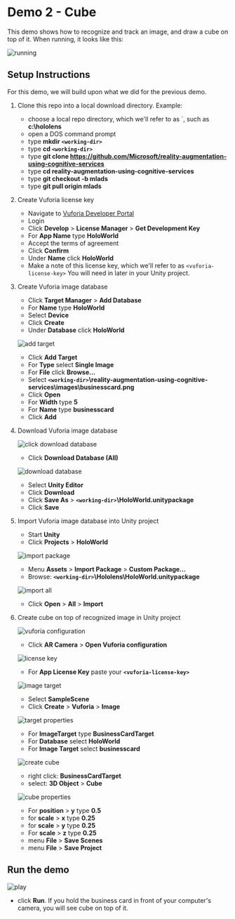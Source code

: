 # Demo 2 - Cube

This demo shows how to recognize and track an image, and draw a cube on top of it. When running, it looks like this:

![running](setup/demo2-running.png)

## Setup Instructions

For this demo, we will build upon what we did for the previous demo.

1. Clone this repo into a local download directory. Example:
   - choose a local repo directory, which we'll refer to as `<working-dir>, such as **c:\hololens**
   - open a DOS command prompt
   - type **mkdir `<working-dir>`**
   - type **cd `<working-dir>`**
   - type **git clone https://github.com/Microsoft/reality-augmentation-using-cognitive-services**
   - type **cd reality-augmentation-using-cognitive-services**
   - type **git checkout -b mlads**
   - type **git pull origin mlads**
1. Create Vuforia license key
   - Navigate to [Vuforia Developer Portal](https://developer.vuforia.com)
   - Login
   - Click **Develop** > **License Manager** > **Get Development Key**
   - For **App Name** type **HoloWorld**
   - Accept the terms of agreement
   - Click **Confirm**
   - Under **Name** click **HoloWorld**
   - Make a note of this license key, which we'll refer to as `<vuforia-license-key>` You will need in later in your Unity project.
1. Create Vuforia image database
   - Click **Target Manager** > **Add Database**
   - For **Name** type **HoloWorld**
   - Select **Device**
   - Click **Create**
   - Under **Database** click **HoloWorld**

   ![add target](setup/add-target-labelled-resized-66.png)

   - Click **Add Target**
   - For **Type** select **Single Image**
   - For **File** click **Browse...**
   - Select **`<working-dir>`\reality-augmentation-using-cognitive-services\images\businesscard.png**
   - Click **Open**
   - For **Width** type **5**
   - For **Name** type **businesscard**
   - Click **Add**
1. Download Vuforia image database

   ![click download database](setup/click-download-database-labelled-resized-66.png)

   - Click **Download Database (All)**

   ![download database](setup/download-database-labelled-resized-66.png)

   - Select **Unity Editor**
   - Click **Download**
   - Click **Save As** > **`<working-dir>`\HoloWorld.unitypackage**
   - Click **Save**
1. Import Vuforia image database into Unity project
   - Start **Unity**
   - Click **Projects** > **HoloWorld**

   ![import package](setup/import-package-labelled-resized-66.png)

   - Menu **Assets** > **Import Package** > **Custom Package...**
   - Browse: **`<working-dir>`\Hololens\HoloWorld.unitypackage**

   ![import all](setup/import-all-labelled-resized-66.png)

   - Click **Open** > **All** > **Import**

1. Create cube on top of recognized image in Unity project

   ![vuforia configuration](setup/vuforia-configuration-labelled-resized-66.png)

   - Click **AR Camera** > **Open Vuforia configuration**

   ![license key](setup/license-key-labelled-resized-66.png)

   - For **App License Key** paste your **`<vuforia-license-key>`**

   ![image target](setup/image-target-labelled-resized-66.png)

   - Select **SampleScene**
   - Click **Create** > **Vuforia** > **Image**

   ![target properties](setup/target-properties-labelled-resized-66.png)

   - For **ImageTarget** type **BusinessCardTarget**
   - For **Database** select **HoloWorld**
   - For **Image Target** select **businesscard**

   ![create cube](setup/create-cube-labelled-resized-66.png)

   - right click: **BusinessCardTarget**
   - select: **3D Object** > **Cube**

   ![cube properties](setup/cube-properties-labelled-resized-66.png)

   - For **position** > **y** type **0.5**
   - for **scale** > **x** type **0.25**
   - for **scale** > **y** type **0.25**
   - For **scale** > **z** type **0.25**
   - menu **File** > **Save Scenes**
   - menu **File** > **Save Project**

## Run the demo

![play](setup/play-labelled-resized-66.png)

- click **Run**. If you hold the business card in front of your computer's camera, you will see cube on top of it.
